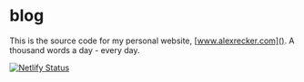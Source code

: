 # blog

This is the source code for my personal website,
[www.alexrecker.com]().  A thousand words a day - every day.

[![Netlify Status](https://api.netlify.com/api/v1/badges/6db0d11b-247f-43e4-b048-61a5168349a4/deploy-status)](https://app.netlify.com/sites/arecker-blog/deploys)
